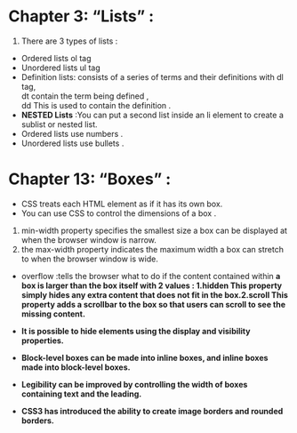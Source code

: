 
# Chapter 3: “Lists” :
1. There are 3 types of lists :
- Ordered lists ol tag
- Unordered lists  ul tag
- Definition lists: consists of a series of terms and their definitions with dl tag, <br>  dt contain the term being defined , <br> dd This is used to contain the definition .
- **NESTED Lists** :You can put a second list inside an li element to create a sublist or nested list.
- Ordered lists use numbers .
- Unordered lists use bullets .
# Chapter 13: “Boxes” :
- CSS treats each HTML element as if it has its own box. 
- You can use CSS to control the dimensions of a box .
1. min-width property specifies the smallest size a box can be displayed at when the browser window is narrow.
2.  the max-width property indicates the maximum width a box can stretch to when the browser window is wide.
- overflow :tells the browser what to do if the content contained within <b>a box is larger than the box itself with 2 values : 1.hidden This property simply hides any extra content that does not fit in the box.2.scroll This property adds a scrollbar to the box so that users can scroll to see the missing content.



- It is possible to hide elements using the display and  visibility properties.
- Block-level boxes can be made into inline boxes, and inline boxes made into block-level boxes.
- Legibility can be improved by controlling the width of  boxes containing text and the leading.
- CSS3 has introduced the ability to create image borders and rounded borders.






